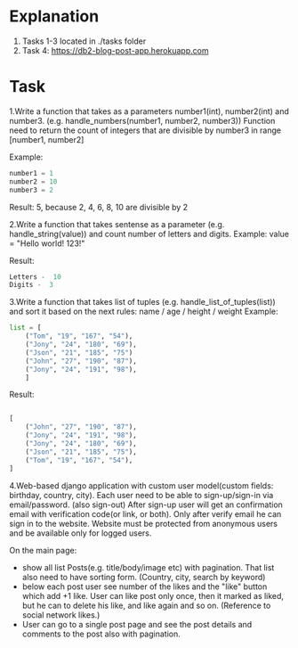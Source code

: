 # Explanation
1. Tasks 1-3 located in ./tasks folder
2. Task 4:
https://db2-blog-post-app.herokuapp.com
# Task
1.Write a function that takes as a parameters number1(int), number2(int) and number3. (e.g. handle_numbers(number1, number2, number3))
Function need to return the count of integers that are divisible by number3 in range [number1, number2]

Example:
``` python 
number1 = 1
number2 = 10
number3 = 2
```
Result: 5, because 2, 4, 6, 8, 10 are divisible by 2


2.Write a function that takes sentense as a parameter (e.g. handle_string(value)) and count number of letters and digits.
Example:
value = "Hello world! 123!"

Result:
``` python 
Letters -  10
Digits -  3
```

3.Write a function that takes list of tuples (e.g. handle_list_of_tuples(list)) and sort it based on the next rules:
name / age / height / weight
Example:
``` python 
list = [
    ("Tom", "19", "167", "54"), 
    ("Jony", "24", "180", "69"),
    ("Json", "21", "185", "75") 
    ("John", "27", "190", "87"), 
    ("Jony", "24", "191", "98"), 
    ]
```
Result:
``` python 

[
    ("John", "27", "190", "87"),
    ("Jony", "24", "191", "98"),
    ("Jony", "24", "180", "69"),
    ("Json", "21", "185", "75"),
    ("Tom", "19", "167", "54"),
]
```
4.Web-based django application with custom user model(custom fields: birthday, country, city).
Each user need to be able to sign-up/sign-in via email/password. (also sign-out)
After sign-up user will get an confirmation email with verification code(or link, or both).
Only after verify email he can sign in to the website.
Website must be protected from anonymous users and be available only for logged users.

On the main page:
- show all list Posts(e.g. title/body/image etc) with pagination. That list also need to have sorting form. (Country, city, search by keyword)
- below each post user see number of the likes and the "like" button which add +1 like. User can like post only once, then it marked as liked, but he can to delete his like, and like again and so on. (Reference to social network likes.)
- User can go to a single post page and see the post details and comments to the post also with pagination.
